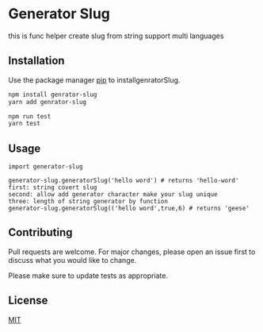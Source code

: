 # Generator Slug

this is func helper create slug from string support multi languages
## Installation

Use the package manager [pip](https://pip.pypa.io/en/stable/) to installgenratorSlug.

```bash
npm install genrator-slug
yarn add genrator-slug
```
```bash
npm run test
yarn test
```

## Usage

```javas
import generator-slug

generator-slug.generatorSlug('hello word') # returns 'hello-word'
first: string covert slug
second: allow add generator character make your slug unique
three: length of string generator by function
generator-slug.generatorSlug(('hello word',true,6) # returns 'geese'

```

## Contributing
Pull requests are welcome. For major changes, please open an issue first to discuss what you would like to change.

Please make sure to update tests as appropriate.

## License
[MIT](https://choosealicense.com/licenses/mit/)
